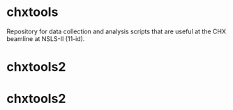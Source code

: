 chxtools
========

Repository for data collection and analysis scripts that are useful at the
CHX beamline at NSLS-II (11-id).
# chxtools2
# chxtools2
